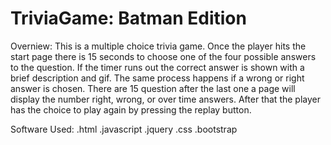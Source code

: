 # TriviaGame: Batman Edition

Overniew:
This is a multiple choice trivia game. Once the player hits the start page there is 15 seconds to choose one of the four possible answers to the question. If the timer runs out the correct answer is shown with a brief description and gif. The same process happens if a wrong or right answer is chosen. There are 15 question after the last one a page will display the number  right, wrong, or over time answers. After that the player has the choice to play again by pressing the replay button.

Software Used:
.html
.javascript
.jquery 
.css 
.bootstrap

